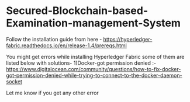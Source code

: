 # Secured-Blockchain-based-Examination-management-System


Follow the installation guide from here - https://hyperledger-fabric.readthedocs.io/en/release-1.4/prereqs.html

You might get errors while installing Hyperledger Fabric some of them are listed below with solutions-
1)Docker-got permission denied :- https://www.digitalocean.com/community/questions/how-to-fix-docker-got-permission-denied-while-trying-to-connect-to-the-docker-daemon-socket

Let me know if you get any other error
